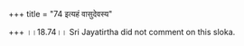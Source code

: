 +++
title = "74 इत्यहं वासुदेवस्य"

+++
।।18.74।। Sri Jayatirtha did not comment on this sloka.  
  
